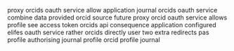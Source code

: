 proxy orcids oauth service allow application journal orcids oauth service combine data provided orcid source future proxy orcid oauth service allows profile see access token orcids api consequence application configured elifes oauth service rather orcids directly user two extra redirects pas profile authorising journal profile orcid profile journal